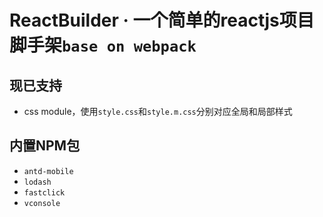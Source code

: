 # ReactBuilder · 一个简单的reactjs项目脚手架`base on webpack`
## 现已支持
* css module，使用`style.css`和`style.m.css`分别对应全局和局部样式

## 内置NPM包
* `antd-mobile`
* `lodash`
* `fastclick`
* `vconsole`